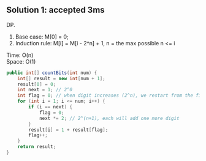 ## Solution 1: accepted 3ms

DP. 
1. Base case: M[0] = 0;
2. Induction rule: M[i] = M[i - 2^n] + 1,  n = the max possible n <= i

Time: O(n)  
Space: O(1)  

```java
public int[] countBits(int num) {
    int[] result = new int[num + 1];
    result[0] = 0;
    int next = 1; // 2^0
    int flag = 0; // when digit increases (2^n), we restart from the first position
    for (int i = 1; i <= num; i++) {
        if (i == next) {
            flag = 0;
            next *= 2; // 2^(n+1), each will add one more digit
        } 
        result[i] = 1 + result[flag];
        flag++;
    }
    return result;
}
```

